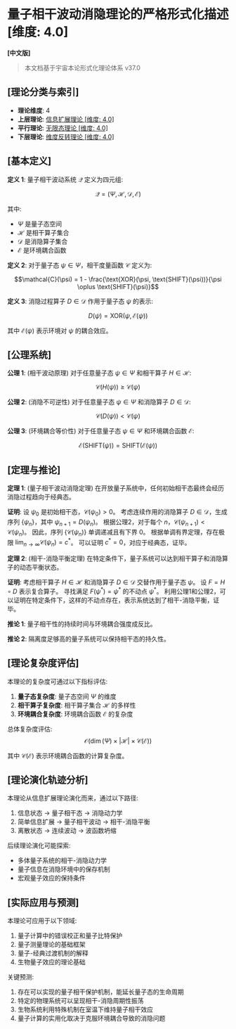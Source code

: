 # 量子相干波动消隐理论的严格形式化描述 [维度: 4.0]

**[中文版]**

> 本文档基于宇宙本论形式化理论体系 v37.0

## [理论分类与索引]

- **理论维度**: 4
- **上层理论**: [信息扩展理论 [维度: 4.0]](formal_theory_shift_information_expansion.md)
- **平行理论**: [无限态理论 [维度: 4.0]](formal_theory_infinity_multiplicity.md)
- **下层理论**: [维度反转理论 [维度: 4.0]](formal_theory_unshift_dimensional_reversal.md)

## [基本定义]

**定义 1**: 量子相干波动系统 $\mathcal{Q}$ 定义为四元组:

$$\mathcal{Q} = (\Psi, \mathcal{H}, \mathcal{D}, \mathcal{E})$$

其中:
- $\Psi$ 是量子态空间
- $\mathcal{H}$ 是相干算子集合
- $\mathcal{D}$ 是消隐算子集合
- $\mathcal{E}$ 是环境耦合函数

**定义 2**: 对于量子态 $\psi \in \Psi$，相干度量函数 $\mathcal{C}$ 定义为:

$$\mathcal{C}(\psi) = 1 - \frac{\text{XOR}(\psi, \text{SHIFT}(\psi))}{\psi \oplus \text{SHIFT}(\psi)}$$

**定义 3**: 消隐过程算子 $D \in \mathcal{D}$ 作用于量子态 $\psi$ 的表示:

$$D(\psi) = \text{XOR}(\psi, \mathcal{E}(\psi))$$

其中 $\mathcal{E}(\psi)$ 表示环境对 $\psi$ 的耦合效应。

## [公理系统]

**公理 1**: (相干波动原理) 对于任意量子态 $\psi \in \Psi$ 和相干算子 $H \in \mathcal{H}$:

$$\mathcal{C}(H(\psi)) \geq \mathcal{C}(\psi)$$

**公理 2**: (消隐不可逆性) 对于任意量子态 $\psi \in \Psi$ 和消隐算子 $D \in \mathcal{D}$:

$$\mathcal{C}(D(\psi)) < \mathcal{C}(\psi)$$

**公理 3**: (环境耦合等价性) 对于任意量子态 $\psi \in \Psi$ 和环境耦合函数 $\mathcal{E}$:

$$\mathcal{E}(\text{SHIFT}(\psi)) = \text{SHIFT}(\mathcal{E}(\psi))$$

## [定理与推论]

**定理 1**: (量子相干波动消隐定理) 在开放量子系统中，任何初始相干态最终会经历消隐过程趋向于经典态。

**证明**:
设 $\psi_0$ 是初始相干态，$\mathcal{C}(\psi_0) > 0$。
考虑连续作用的消隐算子 $D \in \mathcal{D}$，生成序列 $\{\psi_n\}$，其中 $\psi_{n+1} = D(\psi_n)$。
根据公理2，对于每个 $n$，$\mathcal{C}(\psi_{n+1}) < \mathcal{C}(\psi_n)$。
因此，序列 $\{\mathcal{C}(\psi_n)\}$ 单调递减且有下界 0。
根据单调有界定理，存在极限 $\lim_{n\to\infty}\mathcal{C}(\psi_n) = c^*$。
可以证明 $c^* = 0$，对应于经典态，证毕。

**定理 2**: (相干-消隐平衡定理) 在特定条件下，量子系统可以达到相干算子和消隐算子的动态平衡状态。

**证明**:
考虑相干算子 $H \in \mathcal{H}$ 和消隐算子 $D \in \mathcal{D}$ 交替作用于量子态 $\psi$。
设 $F = H \circ D$ 表示复合算子。
寻找满足 $F(\psi^*) = \psi^*$ 的不动点 $\psi^*$。
利用公理1和公理2，可以证明在特定条件下，这样的不动点存在，表示系统达到了相干-消隐平衡，证毕。

**推论 1**: 量子相干性的持续时间与环境耦合强度成反比。

**推论 2**: 隔离度足够高的量子系统可以保持相干态的持久性。

## [理论复杂度评估]

本理论的复杂度可通过以下指标评估:

1. **量子态复杂度**: 量子态空间 $\Psi$ 的维度
2. **相干算子复杂度**: 相干算子集合 $\mathcal{H}$ 的多样性
3. **环境耦合复杂度**: 环境耦合函数 $\mathcal{E}$ 的复杂度

总体复杂度评估:
$$\mathcal{O}(\dim(\Psi) \times |\mathcal{H}| \times \mathcal{C}(\mathcal{E}))$$

其中 $\mathcal{C}(\mathcal{E})$ 表示环境耦合函数的计算复杂度。

## [理论演化轨迹分析]

本理论从信息扩展理论演化而来，通过以下路径:

1. 信息状态 $\to$ 量子相干态 $\to$ 消隐动力学
2. 简单信息扩展 $\to$ 量子相干波动 $\to$ 相干-消隐平衡
3. 离散状态 $\to$ 连续波动 $\to$ 波函数坍缩

后续理论演化可能探索:
- 多体量子系统的相干-消隐动力学
- 量子信息在消隐环境中的保存机制
- 宏观量子效应的保持条件

## [实际应用与预测]

本理论可应用于以下领域:

1. 量子计算中的错误校正和量子比特保护
2. 量子测量理论的基础框架
3. 量子-经典过渡机制的解释
4. 生物量子效应的理论基础

关键预测:

1. 存在可以实现的量子相干保护机制，能延长量子态的生命周期
2. 特定的物理系统可以呈现相干-消隐周期性振荡
3. 生物系统利用特殊机制在室温下维持量子相干效应
4. 量子计算的实用化取决于克服环境耦合导致的消隐问题 
